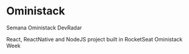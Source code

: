 # Oministack
Semana Oministack DevRadar

React, ReactNative and NodeJS project
built in RocketSeat Oministack Week
